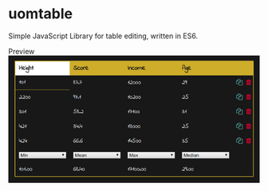 # uomtable
Simple JavaScript Library for table editing, written in ES6.

Preview
![Preview](example.jpg "Preview")
